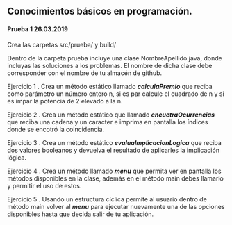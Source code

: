## Conocimientos básicos en programación.

#### Prueba 1 26.03.2019

Crea las carpetas src/prueba/ y build/

Dentro de la carpeta prueba incluye una clase NombreApellido.java, donde
incluyas las soluciones a los problemas. El nombre de dicha clase debe
corresponder con el nombre de tu almacén de github.

Ejercicio 1 . Crea un método estático llamado **_calculaPremio_** que reciba como
parámetro un número entero n, si es par calcule el cuadrado de n y si es 
impar la potencia de 2 elevado a la n.

Ejercicio 2 . Crea un método estático que llamado **_encuetraOcurrencias_** que reciba una
cadena y un caracter e imprima en pantalla los índices donde se encotró la
coincidencia.

Ejercicio 3 . Crea un método estático **_evaluaImplicacionLogica_** que reciba dos valores booleanos y
devuelva el resultado de aplicarles la implicación lógica.

Ejercicio 4 . Crea un método llamado **_menu_** que permita ver en pantalla
los métodos disponibles en la clase, además en el método main debes llamarlo
y permitir el uso de estos.

Ejercicio 5 . Usando un estructura cíclica permite al usuario dentro de método
main volver al **_menu_** para ejecutar nuevamente una de las opciones disponibles
hasta que decida salir de tu aplicación.
